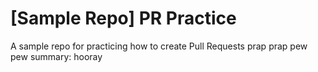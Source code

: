 # [Sample Repo] PR Practice
A sample repo for practicing how to create Pull Requests
prap prap pew pew
summary:
hooray